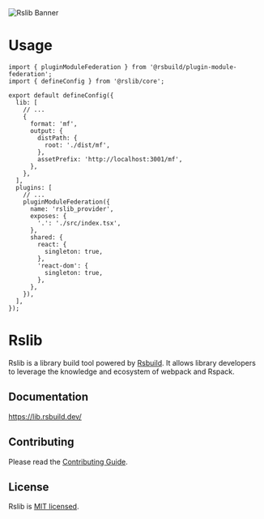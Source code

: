 <picture>
  <img alt="Rslib Banner" src="https://assets.rspack.dev/rslib/rslib-banner.png">
</picture>

# Usage

```
import { pluginModuleFederation } from '@rsbuild/plugin-module-federation';
import { defineConfig } from '@rslib/core';

export default defineConfig({
  lib: [
    // ...
    {
      format: 'mf',
      output: {
        distPath: {
          root: './dist/mf',
        },
        assetPrefix: 'http://localhost:3001/mf',
      },
    },
  ],
  plugins: [
    // ...
    pluginModuleFederation({
      name: 'rslib_provider',
      exposes: {
        '.': './src/index.tsx',
      },
      shared: {
        react: {
          singleton: true,
        },
        'react-dom': {
          singleton: true,
        },
      },
    }),
  ],
});

```

# Rslib

Rslib is a library build tool powered by [Rsbuild](https://rsbuild.dev). It allows library developers to leverage the knowledge and ecosystem of webpack and Rspack.

## Documentation

https://lib.rsbuild.dev/

## Contributing

Please read the [Contributing Guide](https://github.com/web-infra-dev/rslib/blob/main/CONTRIBUTING.md).

## License

Rslib is [MIT licensed](https://github.com/web-infra-dev/rslib/blob/main/LICENSE).
